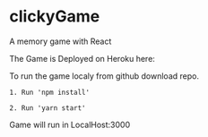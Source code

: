 # clickyGame
A memory game with React

The Game is Deployed on Heroku here:

To run the game localy from github download repo.

    1. Run 'npm install' 

    2. Run 'yarn start'

Game will run in LocalHost:3000




